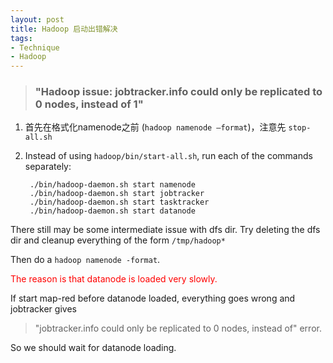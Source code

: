 ```yaml
---
layout: post
title: Hadoop 启动出错解决
tags:
- Technique
- Hadoop
---
```



> ### "Hadoop issue: jobtracker.info could only be replicated to 0 nodes, instead of 1"

1.  首先在格式化namenode之前 (`hadoop namenode –format`)，注意先 `stop-all.sh` 

2. Instead of using `hadoop/bin/start-all.sh`, run each of the commands separately:   

		./bin/hadoop-daemon.sh start namenode    
		./bin/hadoop-daemon.sh start jobtracker    
		./bin/hadoop-daemon.sh start tasktracker  
		./bin/hadoop-daemon.sh start datanode

There still may be some intermediate issue with dfs dir. Try deleting the dfs dir and cleanup everything of the form `/tmp/hadoop*`


Then do a `hadoop namenode -format`.

<font color="#ff0000">The reason is that datanode is loaded very slowly. </font>  

If start map-red before datanode loaded, everything goes wrong and jobtracker gives 
> "jobtracker.info could only be replicated to 0 nodes, instead of" error.    

So we should wait for datanode loading.
